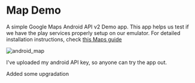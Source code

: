 Map Demo
========================

A simple Google Maps Android API v2 Demo app. This app helps us test if we have the play services properly setup on our emulator. For detailed installation instructions, check [this Maps guide](https://github.com/thecodepath/android_guides/wiki/Google-Maps-Fragment-Guide)

![android_map](http://i.imgur.com/Fg94SVi.png)

I've uploaded my android API key, so anyone can try the app out.

Added some upgradation 
